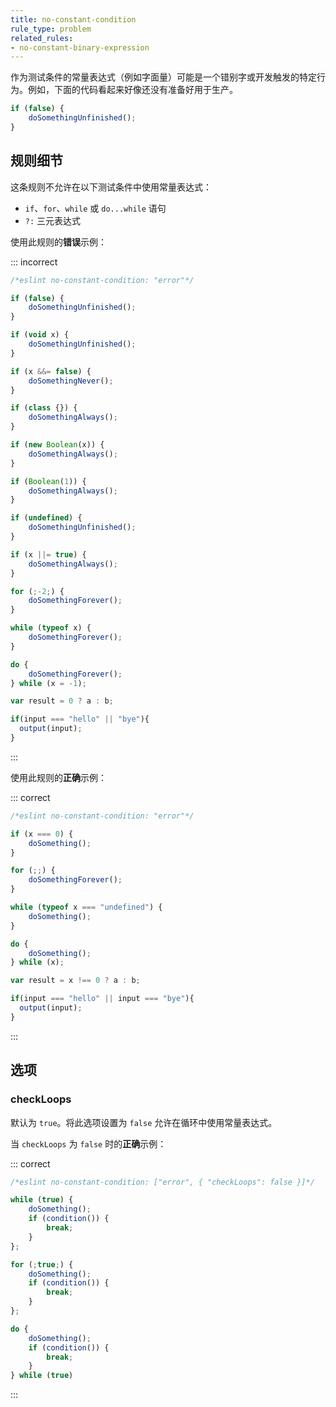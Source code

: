 ```yaml
---
title: no-constant-condition
rule_type: problem
related_rules:
- no-constant-binary-expression
---
```


作为测试条件的常量表达式（例如字面量）可能是一个错别字或开发触发的特定行为。例如，下面的代码看起来好像还没有准备好用于生产。

```js
if (false) {
    doSomethingUnfinished();
}
```

## 规则细节

这条规则不允许在以下测试条件中使用常量表达式：

* `if`、`for`、`while` 或 `do...while` 语句
* `?:` 三元表达式

使用此规则的**错误**示例：

::: incorrect

```js
/*eslint no-constant-condition: "error"*/

if (false) {
    doSomethingUnfinished();
}

if (void x) {
    doSomethingUnfinished();
}

if (x &&= false) {
    doSomethingNever();
}

if (class {}) {
    doSomethingAlways();
}

if (new Boolean(x)) {
    doSomethingAlways();
}

if (Boolean(1)) {
    doSomethingAlways();
}

if (undefined) {
    doSomethingUnfinished();
}

if (x ||= true) {
    doSomethingAlways();
}

for (;-2;) {
    doSomethingForever();
}

while (typeof x) {
    doSomethingForever();
}

do {
    doSomethingForever();
} while (x = -1);

var result = 0 ? a : b;

if(input === "hello" || "bye"){
  output(input);
}
```

:::

使用此规则的**正确**示例：

::: correct

```js
/*eslint no-constant-condition: "error"*/

if (x === 0) {
    doSomething();
}

for (;;) {
    doSomethingForever();
}

while (typeof x === "undefined") {
    doSomething();
}

do {
    doSomething();
} while (x);

var result = x !== 0 ? a : b;

if(input === "hello" || input === "bye"){
  output(input);
}
```

:::

## 选项

### checkLoops

默认为 `true`。将此选项设置为 `false` 允许在循环中使用常量表达式。

当 `checkLoops` 为 `false` 时的**正确**示例：

::: correct

```js
/*eslint no-constant-condition: ["error", { "checkLoops": false }]*/

while (true) {
    doSomething();
    if (condition()) {
        break;
    }
};

for (;true;) {
    doSomething();
    if (condition()) {
        break;
    }
};

do {
    doSomething();
    if (condition()) {
        break;
    }
} while (true)
```

:::

